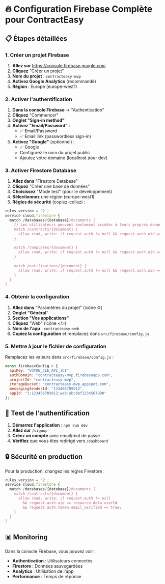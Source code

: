 # 🔥 Configuration Firebase Complète pour ContractEasy

## 📋 Étapes détaillées

### 1. Créer un projet Firebase
1. **Allez sur** https://console.firebase.google.com
2. **Cliquez** "Créer un projet"
3. **Nom du projet** : `contracteasy-mvp`
4. **Activez Google Analytics** (recommandé)
5. **Région** : Europe (europe-west1)

### 2. Activer l'authentification
1. **Dans la console Firebase** → "Authentication"
2. **Cliquez** "Commencer"
3. **Onglet "Sign-in method"**
4. **Activez "Email/Password"** :
   - ✅ Email/Password
   - ✅ Email link (passwordless sign-in)
5. **Activez "Google"** (optionnel) :
   - ✅ Google
   - Configurez le nom du projet public
   - Ajoutez votre domaine (localhost pour dev)

### 3. Activer Firestore Database
1. **Allez dans** "Firestore Database"
2. **Cliquez** "Créer une base de données"
3. **Choisissez** "Mode test" (pour le développement)
4. **Sélectionnez** une région (europe-west1)
5. **Règles de sécurité** (copiez-collez) :

```javascript
rules_version = '2';
service cloud.firestore {
  match /databases/{database}/documents {
    // Les utilisateurs peuvent seulement accéder à leurs propres données
    match /contracts/{document} {
      allow read, write: if request.auth != null && request.auth.uid == resource.data.userId;
    }
    
    match /templates/{document} {
      allow read, write: if request.auth != null && request.auth.uid == resource.data.userId;
    }
    
    match /notifications/{document} {
      allow read, write: if request.auth != null && request.auth.uid == resource.data.userId;
    }
  }
}
```

### 4. Obtenir la configuration
1. **Allez dans** "Paramètres du projet" (icône ⚙️)
2. **Onglet "Général"**
3. **Section "Vos applications"**
4. **Cliquez** "Web" (icône </>)
5. **Nom de l'app** : `contracteasy-web`
6. **Copiez la configuration** et remplacez dans `src/firebase/config.js`

### 5. Mettre à jour le fichier de configuration
Remplacez les valeurs dans `src/firebase/config.js` :

```javascript
const firebaseConfig = {
  apiKey: "VOTRE_CLE_API_ICI",
  authDomain: "contracteasy-mvp.firebaseapp.com",
  projectId: "contracteasy-mvp",
  storageBucket: "contracteasy-mvp.appspot.com",
  messagingSenderId: "123456789012",
  appId: "1:123456789012:web:abcdef1234567890"
};
```

## 🧪 Test de l'authentification
1. **Démarrez l'application** : `npm run dev`
2. **Allez sur** `/signup`
3. **Créez un compte** avec email/mot de passe
4. **Vérifiez** que vous êtes redirigé vers `/dashboard`

## 🔒 Sécurité en production
Pour la production, changez les règles Firestore :

```javascript
rules_version = '2';
service cloud.firestore {
  match /databases/{database}/documents {
    match /contracts/{document} {
      allow read, write: if request.auth != null 
        && request.auth.uid == resource.data.userId
        && request.auth.token.email_verified == true;
    }
  }
}
```

## 📊 Monitoring
Dans la console Firebase, vous pouvez voir :
- **Authentication** : Utilisateurs connectés
- **Firestore** : Données sauvegardées
- **Analytics** : Utilisation de l'app
- **Performance** : Temps de réponse
